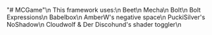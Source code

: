 "# MCGame"\n
This framework uses:\n
Beet\n
Mecha\n
Bolt\n
Bolt Expressions\n
Babelbox\n
AmberW's negative space\n
PuckiSilver's NoShadow\n
Cloudwolf & Der Discohund's shader toggler\n